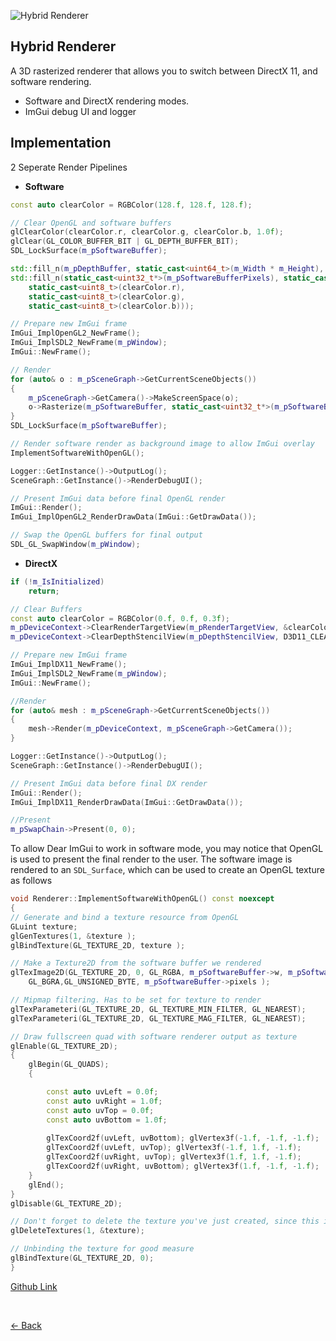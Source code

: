 ![Hybrid Renderer](../Images/HybridRenderer.gif)

## Hybrid Renderer

A 3D rasterized renderer that allows you to switch between DirectX 11, and software rendering.
- Software and DirectX rendering modes.
- ImGui debug UI and logger



## Implementation

2 Seperate Render Pipelines

- **Software**
```cpp
const auto clearColor = RGBColor(128.f, 128.f, 128.f);

// Clear OpenGL and software buffers
glClearColor(clearColor.r, clearColor.g, clearColor.b, 1.0f);
glClear(GL_COLOR_BUFFER_BIT | GL_DEPTH_BUFFER_BIT);
SDL_LockSurface(m_pSoftwareBuffer);

std::fill_n(m_pDepthBuffer, static_cast<uint64_t>(m_Width * m_Height), FLT_MAX);
std::fill_n(static_cast<uint32_t*>(m_pSoftwareBufferPixels), static_cast<uint64_t>(m_Width * m_Height), SDL_MapRGB(m_pSoftwareBuffer->format,
    static_cast<uint8_t>(clearColor.r),
    static_cast<uint8_t>(clearColor.g),
    static_cast<uint8_t>(clearColor.b)));

// Prepare new ImGui frame
ImGui_ImplOpenGL2_NewFrame();
ImGui_ImplSDL2_NewFrame(m_pWindow);
ImGui::NewFrame();

// Render
for (auto& o : m_pSceneGraph->GetCurrentSceneObjects())
{
	m_pSceneGraph->GetCamera()->MakeScreenSpace(o);
	o->Rasterize(m_pSoftwareBuffer, static_cast<uint32_t*>(m_pSoftwareBuffer->pixels), m_pDepthBuffer, m_Width, m_Height);
}
SDL_LockSurface(m_pSoftwareBuffer);

// Render software render as background image to allow ImGui overlay
ImplementSoftwareWithOpenGL();

Logger::GetInstance()->OutputLog();
SceneGraph::GetInstance()->RenderDebugUI();

// Present ImGui data before final OpenGL render
ImGui::Render();
ImGui_ImplOpenGL2_RenderDrawData(ImGui::GetDrawData());

// Swap the OpenGL buffers for final output
SDL_GL_SwapWindow(m_pWindow);
```

- **DirectX**

```cpp
if (!m_IsInitialized)
	return;

// Clear Buffers
const auto clearColor = RGBColor(0.f, 0.f, 0.3f);
m_pDeviceContext->ClearRenderTargetView(m_pRenderTargetView, &clearColor.r);
m_pDeviceContext->ClearDepthStencilView(m_pDepthStencilView, D3D11_CLEAR_DEPTH | D3D11_CLEAR_STENCIL, 1.0f, 0);

// Prepare new ImGui frame
ImGui_ImplDX11_NewFrame();
ImGui_ImplSDL2_NewFrame(m_pWindow);
ImGui::NewFrame();

//Render
for (auto& mesh : m_pSceneGraph->GetCurrentSceneObjects())
{
	mesh->Render(m_pDeviceContext, m_pSceneGraph->GetCamera());
}

Logger::GetInstance()->OutputLog();
SceneGraph::GetInstance()->RenderDebugUI();

// Present ImGui data before final DX render
ImGui::Render();	
ImGui_ImplDX11_RenderDrawData(ImGui::GetDrawData());

//Present
m_pSwapChain->Present(0, 0);
```

To allow Dear ImGui to work in software mode, you may notice that OpenGL is used to present the final render to the user.
The software image is rendered to an `SDL_Surface`, which can be used to create an OpenGL texture as follows

```cpp
void Renderer::ImplementSoftwareWithOpenGL() const noexcept
{
// Generate and bind a texture resource from OpenGL
GLuint texture;
glGenTextures(1, &texture );
glBindTexture(GL_TEXTURE_2D, texture );

// Make a Texture2D from the software buffer we rendered
glTexImage2D(GL_TEXTURE_2D, 0, GL_RGBA, m_pSoftwareBuffer->w, m_pSoftwareBuffer->h, 0,
	GL_BGRA,GL_UNSIGNED_BYTE, m_pSoftwareBuffer->pixels );

// Mipmap filtering. Has to be set for texture to render
glTexParameteri(GL_TEXTURE_2D, GL_TEXTURE_MIN_FILTER, GL_NEAREST);
glTexParameteri(GL_TEXTURE_2D, GL_TEXTURE_MAG_FILTER, GL_NEAREST);

// Draw fullscreen quad with software renderer output as texture
glEnable(GL_TEXTURE_2D);
{
	glBegin(GL_QUADS);
	{

		const auto uvLeft = 0.0f;
		const auto uvRight = 1.0f;
		const auto uvTop = 0.0f;
		const auto uvBottom = 1.0f;
				
		glTexCoord2f(uvLeft, uvBottom); glVertex3f(-1.f, -1.f, -1.f);
		glTexCoord2f(uvLeft, uvTop); glVertex3f(-1.f, 1.f, -1.f);
		glTexCoord2f(uvRight, uvTop); glVertex3f(1.f, 1.f, -1.f);
		glTexCoord2f(uvRight, uvBottom); glVertex3f(1.f, -1.f, -1.f);
	}
	glEnd();
}
glDisable(GL_TEXTURE_2D);

// Don't forget to delete the texture you've just created, since this is happening every frame! (unless you want to make a ticking memory leak time-bomb, I guess)
glDeleteTextures(1, &texture);

// Unbinding the texture for good measure
glBindTexture(GL_TEXTURE_2D, 0);
}
```


[Github Link](https://github.com/DatTestBench/HybridRenderer)

<br>

[<- Back](../index.md)